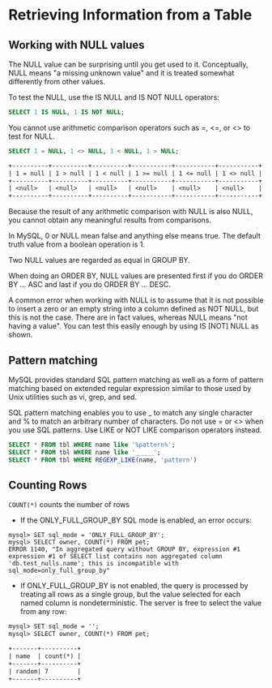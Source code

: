 # Retrieving Information from a Table

## Working with NULL values

The NULL value can be surprising until you get used to it. Conceptually, NULL means "a missing unknown value" and it is treated somewhat differently from other values.

To test the NULL, use the IS NULL and IS NOT NULL operators:

```sql
SELECT 1 IS NULL, 1 IS NOT NULL;
```

You cannot use arithmetic comparison operators such as =, <=, or <> to test for NULL.

```sql
SELECT 1 = NULL, 1 <> NULL, 1 < NULL, 1 > NULL;

```
```txt
+----------+----------+----------+-----------+-----------+-----------+
| 1 = null | 1 > null | 1 < null | 1 >= null | 1 <= null | 1 <> null |
+----------+----------+----------+-----------+-----------+-----------+
| <null>   | <null>   | <null>   | <null>    | <null>    | <null>    |
+----------+----------+----------+-----------+-----------+-----------+
```

Because the result of any arithmetic comparison with NULL is also NULL, you cannot obtain any meaningful results from comparisons.

In MySQL, 0 or NULL mean false and anything else means true. The default truth value from a boolean operation is 1.

Two NULL values are regarded as equal in GROUP BY.

When doing an ORDER BY, NULL values are presented first if you do ORDER BY ... ASC and last if you do ORDER BY ... DESC.

A common error when working with NULL is to assume that it is not possible to insert a zero or an empty string into a column defined as NOT NULL, but this is not the case. There are in fact values, whereas NULL means "not having a value". You can test this easily enough by using IS [NOT] NULL as shown.

## Pattern matching

MySQL provides standard SQL pattern matching as well as a form of pattern matching based on extended regular expression similar to those used by Unix utilities such as vi, grep, and sed.

SQL pattern matching enables you to use _ to match any single character and % to match an arbitrary number of characters. Do not use = or <> when you use SQL patterns. Use LIKE or NOT LIKE comparison operators instead.

```sql
SELECT * FROM tbl WHERE name like '%pattern%';
SELECT * FROM tbl WHERE name like '_____';
SELECT * FROM tbl WHERE REGEXP_LIKE(name, 'pattern')
```

## Counting Rows

`COUNT(*)` counts the number of rows


- If the ONLY_FULL_GROUP_BY SQL mode is enabled, an error occurs:

```text
mysql> SET sql_mode = 'ONLY_FULL_GROUP_BY';
mysql> SELECT owner, COUNT(*) FROM pet;
ERROR 1140, "In aggregated query without GROUP BY, expression #1 expression #1 of SELECT list contains non aggregated column 'db.test_nulls.name'; this is incompatible with sql_mode=only_full_group_by"
```

- If ONLY_FULL_GROUP_BY is not enabled, the query is processed by treating all rows as a single group, but the value selected for each named column is nondeterministic. The server is free to select the value from any row:

```txt
mysql> SET sql_mode = '';
mysql> SELECT owner, COUNT(*) FROM pet;

+-------+----------+
| name  | count(*) |
+-------+----------+
| random| 7        |
+-------+----------+
```
